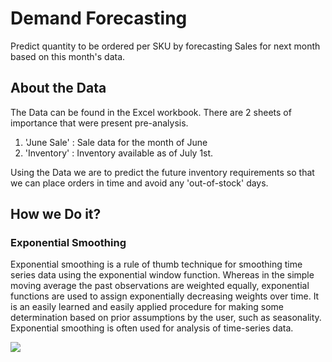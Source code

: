 # Demand Forecasting
Predict quantity to be ordered per SKU by forecasting Sales for next month based on this month's data.

## About the Data
The Data can be found in the Excel workbook. There are 2 sheets of importance that were present pre-analysis.
1) 'June Sale' : Sale data for the month of June
2) 'Inventory' : Inventory available as of July 1st.

 Using the Data we are to predict the future inventory requirements so that we can place orders in time and avoid any 'out-of-stock' days.
 
 ## How we Do it?
 
 ### Exponential Smoothing
 
 Exponential smoothing is a rule of thumb technique for smoothing time series data using the exponential window function. Whereas in the simple moving average the past observations are weighted equally, exponential functions are used to assign exponentially decreasing weights over time. It is an easily learned and easily applied procedure for making some determination based on prior assumptions by the user, such as seasonality. Exponential smoothing is often used for analysis of time-series data.
 
 <img src = 'https://wikimedia.org/api/rest_v1/media/math/render/svg/3e907f6034bf9fdf4224ac372adc1e8900d96ff1' align = center>

